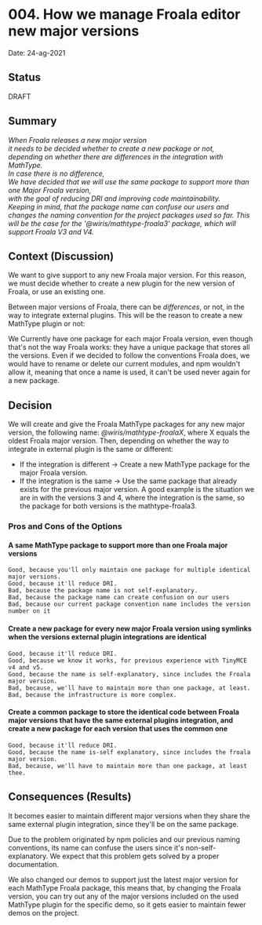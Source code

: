 # 004. How we manage Froala editor new major versions

Date: 24-ag-2021

## Status

DRAFT

## Summary

*When Froala releases a new major version*  
*it needs to be decided whether to create a new package or not,*  
*depending on whether there are differences in the integration with MathType.*  
*In case there is no difference,*   
*We have decided that we will use the same package to support more than one Major Froala version,*  
*with the goal of reducing DRI and improving code maintainability.*  
*Keeping in mind, that the package name can confuse our users and*  
*changes the naming convention for the project packages used so far.*
*This will be the case for the '@wiris/mathtype-froala3' package, which will support Froala V3 and V4.*  

## Context (Discussion)

We want to give support to any new Froala major version. For this reason, we must decide whether to create a new plugin for the new version of Froala, or use an existing one. 

Between major versions of Froala, there can be *differences*, or not, in the way to integrate external plugins. This will be the reason to create a new MathType plugin or not:

We Currently have one package for each major Froala version, even though that's not the way Froala works: they have a unique package that stores all the versions. Even if we decided to follow the conventions Froala does, we would have to rename or delete our current modules, and npm wouldn't allow it, meaning that once a name is used, it can't be used never again for a new package.

## Decision

We will create and give the Froala MathType packages for any new major version, the following name: *@wiris/mathtype-froalaX*, where X equals the oldest Froala major version. Then, depending on whether the way to integrate in external plugin is the same or different: 
  - If the integration is different &rightarrow; Create a new MathType package for the major Froala version.
  - If the integration is the same &rightarrow; Use the same package that already exists for the previous major version. A good example is the situation we are in with the versions 3 and 4, where the integration is the same, so the package for both versions is the mathtype-froala3.

### Pros and Cons of the Options

#### A same MathType package to support more than one Froala major versions

    Good, because you'll only maintain one package for multiple identical major versions.
    Good, because it'll reduce DRI.
    Bad, because the package name is not self-explanatory.
    Bad, because the package name can create confusion on our users
    Bad, because our current package convention name includes the version number on it

#### Create a new package for every new major Froala version using symlinks when the versions external plugin integrations are identical

    Good, because it'll reduce DRI.
    Good, because we know it works, for previous experience with TinyMCE v4 and v5.
    Good, because the name is self-explanatory, since includes the Froala major version.
    Bad, because, we'll have to maintain more than one package, at least.
    Bad, because the infrastructure is more complex.

#### Create a common package to store the identical code between Froala major versions that have the same external plugins integration, and create a new package for each version that uses the common one

    Good, because it'll reduce DRI.
    Good, because the name is-self explanatory, since includes the froala major version.
    Bad, because, we'll have to maintain more than one package, at least thee.

## Consequences (Results)

It becomes easier to maintain different major versions when they share the same external plugin integration, since they'll be on the same package.

Due to the problem originated by npm policies and our previous naming conventions, its name can confuse the users since it's non-self-explanatory. We expect that this problem gets solved by a proper documentation.

We also changed our demos to support just the latest major version for each MathType Froala package, this means that, by changing the Froala version, you can try out any of the major versions included on the used MathType plugin for the specific demo, so it gets easier to maintain fewer demos on the project.


